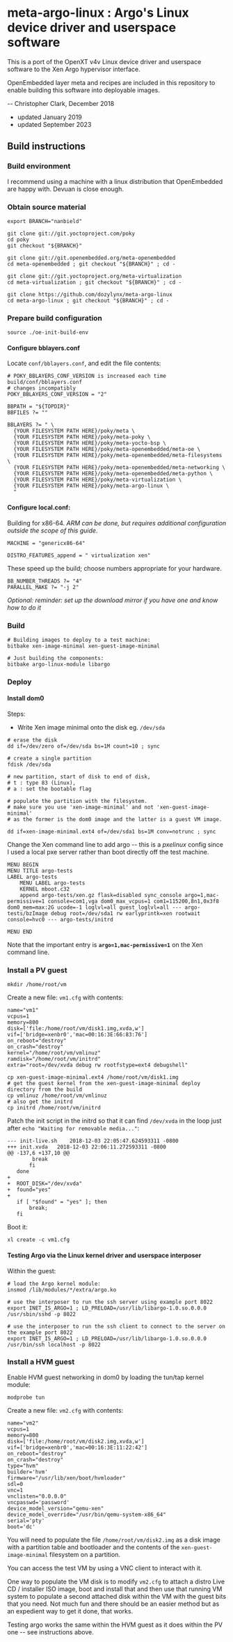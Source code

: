 # meta-argo-linux : Argo's Linux device driver and userspace software

This is a port of the OpenXT v4v Linux device driver and userspace software to the Xen Argo hypervisor interface.

OpenEmbedded layer meta and recipes are included in this repository to enable building this software into deployable images.

-- Christopher Clark, December 2018
- updated January 2019
- updated September 2023

## Build instructions


### Build environment

I recommend using a machine with a linux distribution that OpenEmbedded are happy with. Devuan is close enough.

### Obtain source material

```
export BRANCH="nanbield"

git clone git://git.yoctoproject.com/poky
cd poky
git checkout "${BRANCH}"

git clone git://git.openembedded.org/meta-openembedded
cd meta-openembedded ; git checkout "${BRANCH}" ; cd -

git clone git://git.yoctoproject.org/meta-virtualization
cd meta-virtualization ; git checkout "${BRANCH}" ; cd -

git clone https://github.com/dozylynx/meta-argo-linux
cd meta-argo-linux ; git checkout "${BRANCH}" ; cd -
```

### Prepare build configuration
```
source ./oe-init-build-env
```

#### Configure bblayers.conf

Locate `conf/bblayers.conf`, and edit the file contents:
```
# POKY_BBLAYERS_CONF_VERSION is increased each time build/conf/bblayers.conf
# changes incompatibly
POKY_BBLAYERS_CONF_VERSION = "2"

BBPATH = "${TOPDIR}"
BBFILES ?= ""

BBLAYERS ?= " \
  {YOUR FILESYSTEM PATH HERE}/poky/meta \
  {YOUR FILESYSTEM PATH HERE}/poky/meta-poky \
  {YOUR FILESYSTEM PATH HERE}/poky/meta-yocto-bsp \
  {YOUR FILESYSTEM PATH HERE}/poky/meta-openembedded/meta-oe \
  {YOUR FILESYSTEM PATH HERE}/poky/meta-openembedded/meta-filesystems \
  {YOUR FILESYSTEM PATH HERE}/poky/meta-openembedded/meta-networking \
  {YOUR FILESYSTEM PATH HERE}/poky/meta-openembedded/meta-python \
  {YOUR FILESYSTEM PATH HERE}/poky/meta-virtualization \
  {YOUR FILESYSTEM PATH HERE}/poky/meta-argo-linux \
  "
```

#### Configure local.conf:

Building for x86-64. *ARM can be done, but requires additional configuration outside the scope of this guide*.

```
MACHINE = "genericx86-64"

DISTRO_FEATURES_append = " virtualization xen"
```

These speed up the build; choose numbers appropriate for your hardware.

```
BB_NUMBER_THREADS ?= "4"
PARALLEL_MAKE ?= "-j 2"
```

*Optional: reminder: set up the download mirror if you have one and know how to do it*


### Build

```
# Building images to deploy to a test machine:
bitbake xen-image-minimal xen-guest-image-minimal

# Just building the components:
bitbake argo-linux-module libargo
```

### Deploy

#### Install dom0
Steps:

 * Write Xen image minimal onto the disk eg. `/dev/sda`

```
# erase the disk
dd if=/dev/zero of=/dev/sda bs=1M count=10 ; sync

# create a single partition
fdisk /dev/sda

# new partition, start of disk to end of disk,
# t : type 83 (Linux),
# a : set the bootable flag

# populate the partition with the filesystem.
# make sure you use 'xen-image-minimal' and not 'xen-guest-image-minimal'
# as the former is the dom0 image and the latter is a guest VM image.

dd if=xen-image-minimal.ext4 of=/dev/sda1 bs=1M conv=notrunc ; sync

```

Change the Xen command line to add argo -- this is a *pxelinux* config since I used a local pxe server rather than boot directly off the test machine.

```
MENU BEGIN
MENU TITLE argo-tests
LABEL argo-tests
    MENU LABEL argo-tests
    KERNEL mboot.c32
    append argo-tests/xen.gz flask=disabled sync_console argo=1,mac-permissive=1 console=com1,vga dom0_max_vcpus=1 com1=115200,8n1,0x3f8 dom0_mem=max:2G ucode=-1 loglvl=all guest_loglvl=all --- argo-tests/bzImage debug root=/dev/sda1 rw earlyprintk=xen rootwait console=hvc0 --- argo-tests/initrd

MENU END

```

Note that the important entry is **`argo=1,mac-permissive=1`** on the Xen command line.

### Install a PV guest

```
mkdir /home/root/vm
```
Create a new file: `vm1.cfg` with contents:

```
name="vm1"
vcpus=1
memory=800
disk=['file:/home/root/vm/disk1.img,xvda,w']
vif=['bridge=xenbr0','mac=00:16:3E:66:83:76']
on_reboot="destroy"
on_crash="destroy"
kernel="/home/root/vm/vmlinuz"
ramdisk="/home/root/vm/initrd"
extra="root=/dev/xvda debug rw rootfstype=ext4 debugshell"
```

```
cp xen-guest-image-minimal.ext4 /home/root/vm/disk1.img
# get the guest kernel from the xen-guest-image-minimal deploy directory from the build
cp vmlinuz /home/root/vm/vmlinuz
# also get the initrd
cp initrd /home/root/vm/initrd
```

Patch the init script in the initrd so that it can find `/dev/xvda`
in the loop just after `echo "Waiting for removable media..."`:

```
--- init-live.sh    2018-12-03 22:05:47.624593311 -0800
+++ init.xvda   2018-12-03 22:06:11.272593311 -0800
@@ -137,6 +137,10 @@
        break   
       fi
   done
+
+  ROOT_DISK="/dev/xvda"
+  found="yes"
+
   if [ "$found" = "yes" ]; then
       break;
   fi
```

Boot it:
```
xl create -c vm1.cfg
```

#### Testing Argo via the Linux kernel driver and userspace interposer

Within the guest:
```
# load the Argo kernel module:
insmod /lib/modules/*/extra/argo.ko

# use the interposer to run the ssh server using example port 8022
export INET_IS_ARGO=1 ; LD_PRELOAD=/usr/lib/libargo-1.0.so.0.0.0 /usr/sbin/sshd -p 8022

# use the interposer to run the ssh client to connect to the server on the example port 8022
export INET_IS_ARGO=1 ; LD_PRELOAD=/usr/lib/libargo-1.0.so.0.0.0 /usr/bin/ssh localhost -p 8022
```

### Install a HVM guest

Enable HVM guest networking in dom0 by loading the tun/tap kernel module:
```
modprobe tun
```

Create a new file: `vm2.cfg` with contents:
```
name="vm2"
vcpus=1
memory=800
disk=['file:/home/root/vm/disk2.img,xvda,w']
vif=['bridge=xenbr0','mac=00:16:3E:11:22:42']
on_reboot="destroy"
on_crash="destroy"
type="hvm"
builder='hvm'
firmware="/usr/lib/xen/boot/hvmloader"
sdl=0
vnc=1
vnclisten="0.0.0.0"
vncpasswd='password'
device_model_version="qemu-xen"
device_model_override="/usr/bin/qemu-system-x86_64"
serial='pty'
boot='dc'
```

You will need to populate the file `/home/root/vm/disk2.img` as a disk image with a partition table and bootloader and the contents of the `xen-guest-image-minimal` filesystem on a partition.

You can access the test VM by using a VNC client to interact with it.

One way to populate the VM disk is to modify `vm2.cfg` to attach a distro Live CD / installer ISO image, boot and install that and then use that running VM system to populate a second attached disk within the VM with the guest bits that you need. Not much fun and there should be an easier method but as an expedient way to get it done, that works.

Testing argo works the same within the HVM guest as it does within the PV one -- see instructions above.
